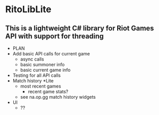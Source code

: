 # RitoLibLite
## This is a lightweight C# library for Riot Games API with support for threading

- PLAN
- Add basic API calls for current game
    - async calls
    - basic summoner info
    - basic current game info
- Testing for all API calls
- Match history *Lite
    - most recent games
        - recent game stats?
    - see na.op.gg match history widgets
- UI
    - ??
